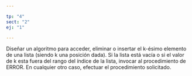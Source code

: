 ```yaml
---

tp: "4"
sect: "2"
ej: "1"

---
```


Diseñar un algoritmo para acceder, eliminar o insertar el k-ésimo elemento de una lista (siendo k una posición dada). Si la lista está vacía o si el valor de k esta fuera del rango del índice de la lista, invocar al procedimiento de ERROR. En cualquier otro caso, efectuar el procedimiento solicitado.